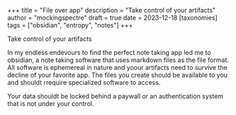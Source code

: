 +++
title = "File over app"
description = "Take control of your artifacts"
author = "mockingspectre"
draft = true
date = 2023-12-18
[taxonomies]
tags = ["obsidian", "entropy", "notes"]
+++

Take control of your artifacts



In my endless endevours to find the perfect note taking app led me to obsidian,  a note taking software that uses markdown files as the file format. All software is ephemereal in nature and yoour artifacts need to survive the decline of your favorite app. The files you create should be available to you and shouldt rrequire specialized software to access.

Your data shouldt be locked behind a paywall or an authentication system that is not under your control.